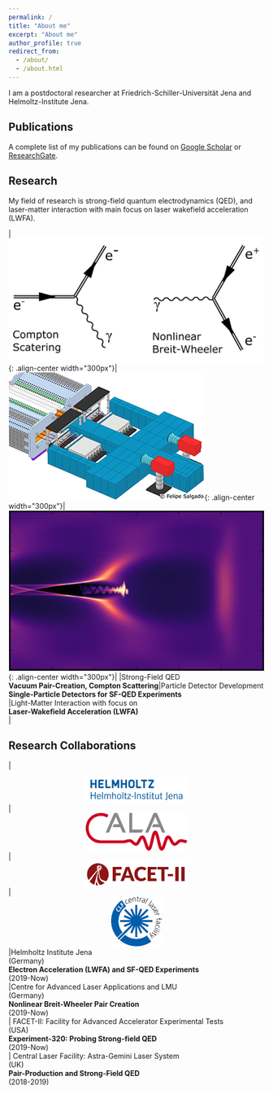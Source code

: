 ```yaml
---
permalink: /
title: "About me"
excerpt: "About me"
author_profile: true
redirect_from: 
  - /about/
  - /about.html
---
```


I am a postdoctoral researcher at Friedrich-Schiller-Universität Jena and Helmoltz-Institute Jena.

<h2> Publications </h2>

A complete list of my publications can be found on [Google Scholar](https://scholar.google.de/citations?user=XFDI87QAAAAJ&hl=en) or [ResearchGate](https://www.researchgate.net/profile/Felipe-Salgado-6).

<h2> Research </h2>
My field of research is strong-field quantum electrodynamics (QED), and laser-matter interaction with main focus on laser wakefield acceleration (LWFA).
<style>
table {
    border-collapse: collapse;
    table-layout: fixed;
    width: 100%;
}
table, th, td {
   border: 1px solid white;
}
blockquote {
    border-left: solid white;
    padding-left: 0px;
}
</style>

| ![SFQED](/images/sfqed-process.png){: .align-center width="300px"}|![Detector development](/images/CALA_detector_setup_clip.png){: .align-center width="300px"}|![LWFA](/images/LWFA_sims.png){: .align-center width="300px"}|
|Strong-Field QED<br>**Vacuum Pair-Creation, Compton Scattering**|Particle Detector Development<br>**Single-Particle Detectors for SF-QED Experiments**<br>|Light-Matter Interaction with focus on<br>**Laser-Wakefield Acceleration (LWFA)<br>**|

<h2> Research Collaborations </h2>
<style> 
table {
    border-collapse: collapse;
    table-layout: fixed;
    width: 100%;
}
table, th, td {
   border: 1px solid white;
}
blockquote {
    border-left: solid white;
    padding-left: 0px;
}
</style>

| <center><a href="https://www.hi-jena.de/en/"><img src="/images/HIJ_de_logo.png" alt="hij_logo" width="200"/></a></center>| <center><a href="http://cala-laser.de/"><img src="/images/CALA.png" alt="cala_logo" width="200"/></a></center>|<center><a href="https://facet-ii.slac.stanford.edu/"><img src="/images/facet-ii.png" alt="facet-ii_logo" width="200"/></a></center> |  <center><a href="https://www.clf.stfc.ac.uk/Pages/home.aspx"><img src="/images/CLF_logo.jpg" alt="clf_logo" width="100"/></a></center>
|Helmholtz Institute Jena<br>(Germany)<br> **Electron Acceleration (LWFA) and SF-QED Experiments**<br>(2019-Now)<br>|Centre for Advanced Laser Applications and LMU<br>(Germany)<br> **Nonlinear Breit-Wheeler Pair Creation**<br>(2019-Now)<br>| FACET-II: Facility for Advanced Accelerator Experimental Tests<br>(USA)<br>**Experiment-320: Probing Strong-field QED**<br>(2019-Now)<br>| Central Laser Facility: Astra-Gemini Laser System<br>(UK)<br>**Pair-Production and Strong-Field QED**<br>(2018-2019)<br>
